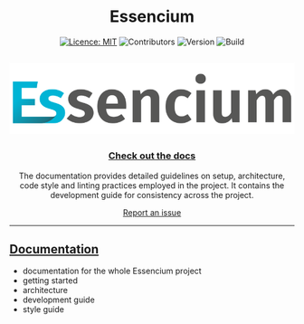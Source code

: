 <div align="center">

# Essencium

[![Licence: MIT](https://img.shields.io/badge/licence-MIT-yellow.svg)](https://opensource.org/licenses/MIT) ![Contributors](https://img.shields.io/github/contributors/Frachtwerk/essencium-frontend) ![Version](https://img.shields.io/github/package-json/v/Frachtwerk/essencium-frontend?filename=packages%2Fdocs%2Fpackage.json&label=Essencium-docs&color=00b5d6CMYK) ![Build](https://github.com/Frachtwerk/essencium-frontend/actions/workflows/ci.yml/badge.svg)

## ![Essencium Logo](../app/public/img/web/logotype_400x100px.svg)

### [Check out the docs](https://docs.essencium.dev)

The documentation provides detailed guidelines on setup, architecture, code style and linting practices employed in the project. It contains the development guide for consistency across the project.

[Report an issue](https://github.com/Frachtwerk/essencium-frontend/issues)

</div>

---

## [Documentation](https://docs.essencium.dev/)

- documentation for the whole Essencium project
- getting started
- architecture
- development guide
- style guide

